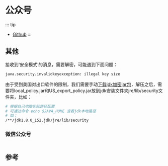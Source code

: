 # 公众号

::: tip

* [Github](https://github.com/xiaper/wechat)
:::


## 其他

接收到‘安全模式’的消息，需要解密，可能遇到下面问题：

```bash
java.security.invalidkeyexception: illegal key size
```

由于受到美国对出口软件的限制，我们需要手动[下载jdk加密jar包](http://www.oracle.com/technetwork/java/javase/downloads/jce8-download-2133166.html)，解压之后，需要将local_policy.jar和US_export_policy.jar放到jdk安装文件夹jre/lib/security文件夹，比如：

```bash
# 根据自己电脑实际路径配置
# 可通过命令 echo $JAVA_HOME 查看jdk本地路径
# 如：
/**/jdk1.8.0_152.jdk/jre/lib/security
```

### 微信公众号

<img :src="$withBase('/image/qrcode_xiaperio_430.jpg')" style="width:250px;"/>

## 参考
